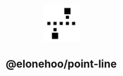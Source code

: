 <div align="center">
  <img src="./public/logo.svg" width="100px" height="100px" />
</div>

<h1 align="center">@elonehoo/point-line</h1>
